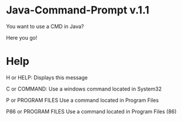 # Java-Command-Prompt v.1.1
You want to use a CMD in Java?

Here you go!

# Help
H or HELP:              Displays this message

C or COMMAND:           Use a windows command located in System32

P or PROGRAM FILES      Use a command located in Program Files

P86 or PROGRAM FILES    Use a command located in Program Files (86)
